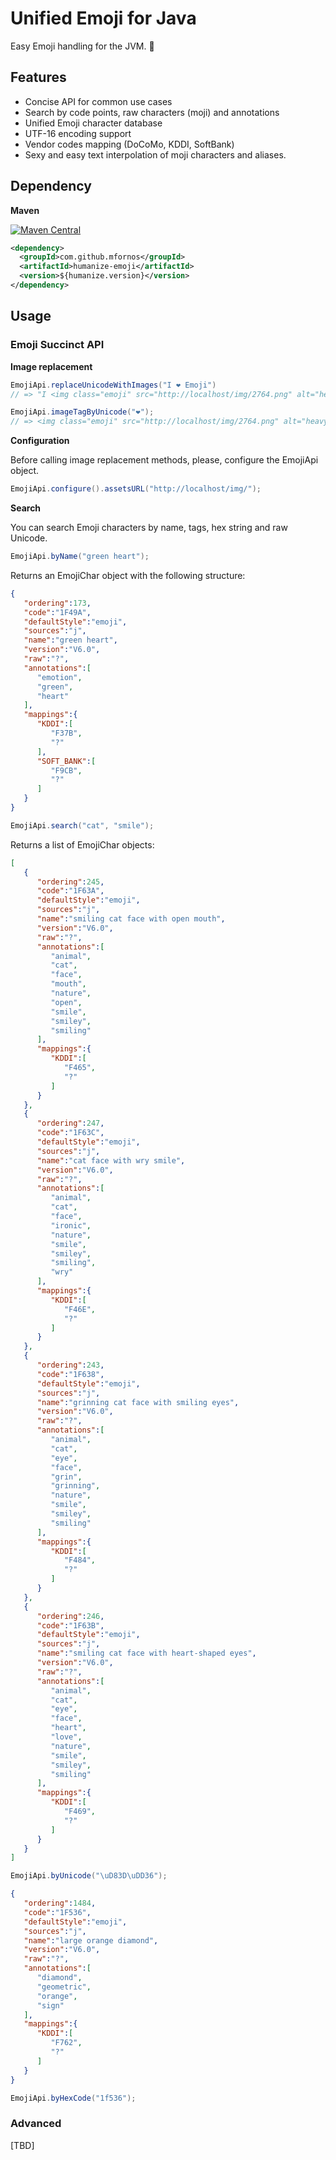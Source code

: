 # Unified Emoji for Java

Easy Emoji handling for the JVM. :green_heart:

## Features

* Concise API for common use cases
* Search by code points, raw characters (moji) and annotations
* Unified Emoji character database
* UTF-16 encoding support
* Vendor codes mapping (DoCoMo, KDDI, SoftBank)
* Sexy and easy text interpolation of moji characters and aliases.

## Dependency

**Maven**

[![Maven Central](https://maven-badges.herokuapp.com/maven-central/com.github.mfornos/humanize-emoji/badge.svg)](https://maven-badges.herokuapp.com/maven-central/com.github.mfornos/humanize-emoji)

```xml
<dependency>
  <groupId>com.github.mfornos</groupId>
  <artifactId>humanize-emoji</artifactId>
  <version>${humanize.version}</version>
</dependency>
```

## Usage
 
### Emoji Succinct API

**Image replacement**

```java
EmojiApi.replaceUnicodeWithImages("I ❤ Emoji")
// => "I <img class="emoji" src="http://localhost/img/2764.png" alt="heavy black heart" /> Emoji"

EmojiApi.imageTagByUnicode("❤");
// => <img class="emoji" src="http://localhost/img/2764.png" alt="heavy black heart" />
```

**Configuration**

Before calling image replacement methods, please, configure the EmojiApi object.

```java
EmojiApi.configure().assetsURL("http://localhost/img/");
```

**Search**

You can search Emoji characters by name, tags, hex string and raw Unicode.

```java
EmojiApi.byName("green heart");
```

Returns an EmojiChar object with the following structure:

```json
{
   "ordering":173,
   "code":"1F49A",
   "defaultStyle":"emoji",
   "sources":"j",
   "name":"green heart",
   "version":"V6.0",
   "raw":"?",
   "annotations":[
      "emotion",
      "green",
      "heart"
   ],
   "mappings":{
      "KDDI":[
         "F37B",
         "?"
      ],
      "SOFT_BANK":[
         "F9CB",
         "?"
      ]
   }
}
```

```java
EmojiApi.search("cat", "smile");
```

Returns a list of EmojiChar objects:

```json
[
   {
      "ordering":245,
      "code":"1F63A",
      "defaultStyle":"emoji",
      "sources":"j",
      "name":"smiling cat face with open mouth",
      "version":"V6.0",
      "raw":"?",
      "annotations":[
         "animal",
         "cat",
         "face",
         "mouth",
         "nature",
         "open",
         "smile",
         "smiley",
         "smiling"
      ],
      "mappings":{
         "KDDI":[
            "F465",
            "?"
         ]
      }
   },
   {
      "ordering":247,
      "code":"1F63C",
      "defaultStyle":"emoji",
      "sources":"j",
      "name":"cat face with wry smile",
      "version":"V6.0",
      "raw":"?",
      "annotations":[
         "animal",
         "cat",
         "face",
         "ironic",
         "nature",
         "smile",
         "smiley",
         "smiling",
         "wry"
      ],
      "mappings":{
         "KDDI":[
            "F46E",
            "?"
         ]
      }
   },
   {
      "ordering":243,
      "code":"1F638",
      "defaultStyle":"emoji",
      "sources":"j",
      "name":"grinning cat face with smiling eyes",
      "version":"V6.0",
      "raw":"?",
      "annotations":[
         "animal",
         "cat",
         "eye",
         "face",
         "grin",
         "grinning",
         "nature",
         "smile",
         "smiley",
         "smiling"
      ],
      "mappings":{
         "KDDI":[
            "F484",
            "?"
         ]
      }
   },
   {
      "ordering":246,
      "code":"1F63B",
      "defaultStyle":"emoji",
      "sources":"j",
      "name":"smiling cat face with heart-shaped eyes",
      "version":"V6.0",
      "raw":"?",
      "annotations":[
         "animal",
         "cat",
         "eye",
         "face",
         "heart",
         "love",
         "nature",
         "smile",
         "smiley",
         "smiling"
      ],
      "mappings":{
         "KDDI":[
            "F469",
            "?"
         ]
      }
   }
]
```

```java
EmojiApi.byUnicode("\uD83D\uDD36");
```

```json
{
   "ordering":1484,
   "code":"1F536",
   "defaultStyle":"emoji",
   "sources":"j",
   "name":"large orange diamond",
   "version":"V6.0",
   "raw":"?",
   "annotations":[
      "diamond",
      "geometric",
      "orange",
      "sign"
   ],
   "mappings":{
      "KDDI":[
         "F762",
         "?"
      ]
   }
}
```

```java
EmojiApi.byHexCode("1f536");
```


### Advanced

[TBD]

